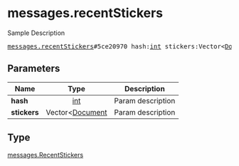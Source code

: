 # messages.recentStickers

Sample Description

<pre>
<a href="../constructor/messages.recentStickers.md">messages.recentStickers</a>#5ce20970 hash:<a href="../type/int.md">int</a> stickers:Vector&lt;<a href="../type/Document.md">Document</a>&gt; = <a href="../type/messages.RecentStickers.md">messages.RecentStickers</a>;
</pre>

## Parameters

| Name | Type | Description |
|------|:----:|-------------|
| **hash** | [int](../type/int.md) | Param description |
| **stickers** | Vector<[Document](../type/Document.md) | Param description |

## Type

[messages.RecentStickers](../type/messages.RecentStickers.md)
